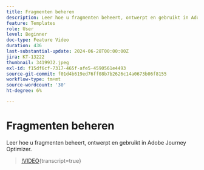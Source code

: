 ```yaml
---
title: Fragmenten beheren
description: Leer hoe u fragmenten beheert, ontwerpt en gebruikt in Adobe Journey Optimizer.
feature: Templates
role: User
level: Beginner
doc-type: Feature Video
duration: 436
last-substantial-update: 2024-06-28T00:00:00Z
jira: KT-13222
thumbnail: 3419932.jpeg
exl-id: f15df6cf-7317-465f-afe5-4590561e4493
source-git-commit: f01d4b619ed76ff08b7b2626c14a0673b06f8155
workflow-type: tm+mt
source-wordcount: '30'
ht-degree: 6%

---
```


# Fragmenten beheren

Leer hoe u fragmenten beheert, ontwerpt en gebruikt in Adobe Journey Optimizer.

>[!VIDEO](https://video.tv.adobe.com/v/3419932/?learn=on){transcript=true}
